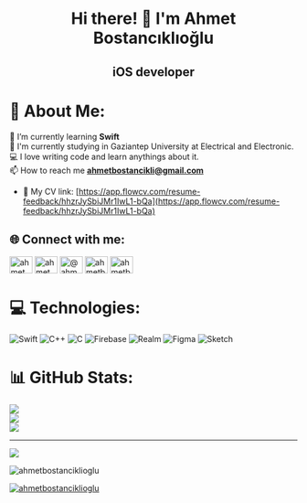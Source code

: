 <h1 align="center">Hi there! 🚀 I'm Ahmet Bostancıklıoğlu</h1>
<h2 align="center">iOS developer</h2>

# 💫 About Me:
🌱 I’m currently learning **Swift**<br>🔬 I'm currently studying in Gaziantep University at Electrical and Electronic.<br>💻 I love writing code and learn anythings about it. <br>📫 How to reach me **ahmetbostancikli@gmail.com**<br>

- 📄 My CV link:  [https://app.flowcv.com/resume-feedback/hhzrJySbiJMr1IwL1-bQa](https://app.flowcv.com/resume-feedback/hhzrJySbiJMr1IwL1-bQa)

## 🌐 Connect with me:
<p align="left"> 
<a href="https://linkedin.com/in/ahmet bostancıklıoğlu" target="blank"><img align="center" src="https://raw.githubusercontent.com/rahuldkjain/github-profile-readme-generator/master/src/images/icons/Social/linked-in-alt.svg" alt="ahmet bostancıklıoğlu" height="30" width="40" /></a>
 <a href="https://stackoverflow.com/users/ahmet bostancikli" target="blank"><img align="center" src="https://raw.githubusercontent.com/rahuldkjain/github-profile-readme-generator/master/src/images/icons/Social/stack-overflow.svg" alt="ahmet bostancikli" height="30" width="40" /></a>
<a href="https://medium.com/@ahmetbostanciklioglu" target="blank"><img align="center" src="https://raw.githubusercontent.com/rahuldkjain/github-profile-readme-generator/master/src/images/icons/Social/medium.svg" alt="@ahmetbostanciklioglu" height="30" width="40" /></a>
<a href="https://www.hackerrank.com/ahmetbostancikli" target="blank"><img align="center" src="https://raw.githubusercontent.com/rahuldkjain/github-profile-readme-generator/master/src/images/icons/Social/hackerrank.svg" alt="ahmetbostancikli" height="30" width="40" /></a>
<a href="https://www.leetcode.com/ahmetbostancikli" target="blank"><img align="center" src="https://raw.githubusercontent.com/rahuldkjain/github-profile-readme-generator/master/src/images/icons/Social/leet-code.svg" alt="ahmetbostancikli" height="30" width="40" /></a>
</p>



# 💻 Technologies:

![Swift](https://img.shields.io/badge/swift-F54A2A?style=for-the-badge&logo=swift&logoColor=white) ![C++](https://img.shields.io/badge/c++-%2300599C.svg?style=for-the-badge&logo=c%2B%2B&logoColor=white) ![C](https://img.shields.io/badge/c-%2300599C.svg?style=for-the-badge&logo=c&logoColor=white) ![Firebase](https://img.shields.io/badge/firebase-%23039BE5.svg?style=for-the-badge&logo=firebase) ![Realm](https://img.shields.io/badge/Realm-39477F?style=for-the-badge&logo=realm&logoColor=white) 	![Figma](https://img.shields.io/badge/figma-%23F24E1E.svg?style=for-the-badge&logo=figma&logoColor=white) ![Sketch](https://img.shields.io/badge/Sketch-FFB387?style=for-the-badge&logo=sketch&logoColor=black)

# 📊 GitHub Stats:

![](https://github-readme-stats.vercel.app/api?username=ahmetbostanciklioglu&theme=default&hide_border=false&include_all_commits=false&count_private=false)<br/>
![](https://github-readme-streak-stats.herokuapp.com/?user=ahmetbostanciklioglu&theme=default&hide_border=false)<br/>
![](https://github-readme-stats.vercel.app/api/top-langs/?username=ahmetbostanciklioglu&theme=default&hide_border=false&include_all_commits=false&count_private=false&layout=compact)

---
[![](https://visitcount.itsvg.in/api?id=ahmetbostanciklioglu&icon=0&color=1)](https://visitcount.itsvg.in)



<p align="left"> <img src="https://komarev.com/ghpvc/?username=ahmetbostanciklioglu&label=Profile%20views&color=0e75b6&style=flat" alt="ahmetbostanciklioglu" /> </p>

<p align="left"> <a href="https://github.com/ryo-ma/github-profile-trophy"><img src="https://github-profile-trophy.vercel.app/?username=ahmetbostanciklioglu" alt="ahmetbostanciklioglu" /></a> </p>
